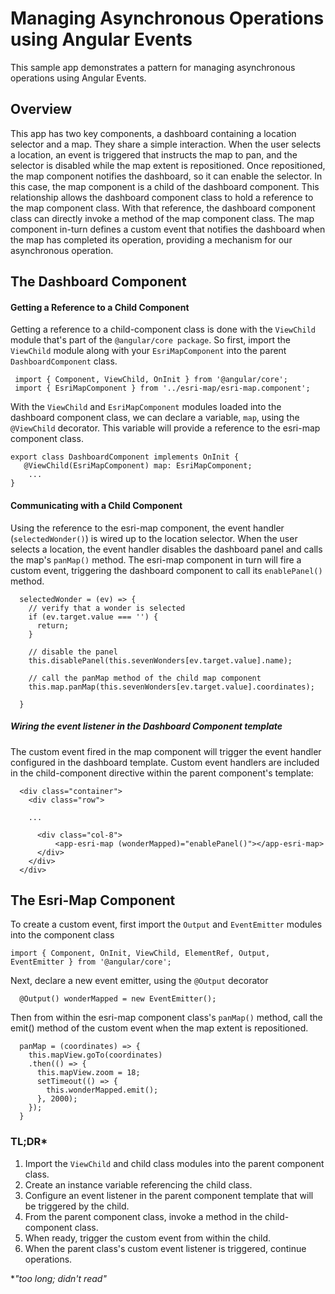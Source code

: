 # Managing Asynchronous Operations using Angular Events

This sample app demonstrates a pattern for managing asynchronous operations using Angular Events.
## Overview
This app has two key components, a dashboard containing a location selector and a map. They share a simple interaction. When the user selects a location, an event is triggered that instructs the map to pan, and the selector is disabled while the map extent is repositioned. Once repositioned, the map component notifies the dashboard, so it can enable the selector.
In this case, the map component is a child of the dashboard component. This relationship allows the dashboard component class to hold a reference to the map component class. With that reference, the dashboard component class can directly invoke a method of the map component class. The map component in-turn defines a custom event that notifies the dashboard when the map has completed its operation, providing a mechanism for our asynchronous operation.

## The Dashboard Component
#### Getting a Reference to a Child Component
Getting a reference to a child-component class is done with the ```ViewChild``` module that's part of the ```@angular/core package```.  So first, import the ```ViewChild``` module along with your ```EsriMapComponent``` into the parent ```DashboardComponent``` class.
```
 import { Component, ViewChild, OnInit } from '@angular/core';
 import { EsriMapComponent } from '../esri-map/esri-map.component';
```
With the ```ViewChild``` and ```EsriMapComponent``` modules loaded into the dashboard component class, we can declare a variable, ```map```, using the ```@ViewChild``` decorator.  This variable will provide a reference to the esri-map component class.  

```
export class DashboardComponent implements OnInit {
   @ViewChild(EsriMapComponent) map: EsriMapComponent; 
	...
}
```
#### Communicating with a Child Component
Using the reference to the esri-map component, the event handler (```selectedWonder()```) is wired up to the location selector. When the user selects a location, the event handler disables the dashboard panel and calls the map's ```panMap()``` method.  The esri-map component in turn will fire a custom event, triggering the dashboard component to call its ```enablePanel()``` method.

```
  selectedWonder = (ev) => {
    // verify that a wonder is selected
    if (ev.target.value === '') {
      return;
    }

    // disable the panel
    this.disablePanel(this.sevenWonders[ev.target.value].name);

    // call the panMap method of the child map component
    this.map.panMap(this.sevenWonders[ev.target.value].coordinates);

  }
```
##### Wiring the event listener in the Dashboard Component template
The custom event fired in the map component will trigger the event handler configured in the dashboard template.  Custom event handlers are included in the child-component directive within the parent component's template:

```
  <div class="container">
    <div class="row">
  
    ...
  
      <div class="col-8">
          <app-esri-map (wonderMapped)="enablePanel()"></app-esri-map>
      </div>
    </div>
  </div>
```

## The Esri-Map Component
To create a custom event, first import the ```Output``` and ```EventEmitter``` modules into the component class

```
import { Component, OnInit, ViewChild, ElementRef, Output, EventEmitter } from '@angular/core';
```
Next, declare a new event emitter, using the ```@Output``` decorator

```
  @Output() wonderMapped = new EventEmitter();
```

Then from within the esri-map component class's ```panMap()``` method, call the emit() method of the custom event when the map extent is repositioned.


```
  panMap = (coordinates) => {
    this.mapView.goTo(coordinates)
    .then(() => {
      this.mapView.zoom = 18;
      setTimeout(() => {
        this.wonderMapped.emit();
      }, 2000);
    });
  }
```
### TL;DR*

1.	Import the ```ViewChild``` and child class modules into the parent component class.
2.	Create an instance variable referencing the child class.
3.	Configure an event listener in the parent component template that will be triggered by the child.
4.	From the parent component class, invoke a method in the child-component class.
5.	When ready, trigger the custom event from within the child.
6.	When the parent class's custom event listener is triggered, continue operations.

*_"too long; didn't read"_
